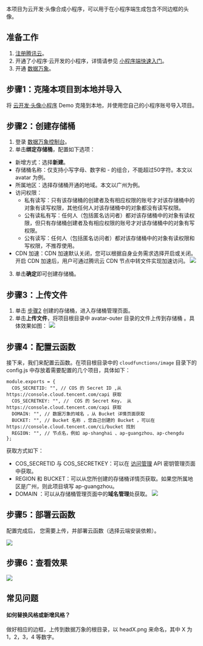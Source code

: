 

本项目为云开发·头像合成小程序，可以用于在小程序端生成包含不同边框的头像。


## 准备工作

1. [注册腾讯云](https://cloud.tencent.com/document/product/378/17985)。
2. 开通了小程序·云开发的小程序，详情请参见 [小程序端快速入门](https://cloud.tencent.com/document/product/876/41805)。
3. 开通 [数据万象](https://console.cloud.tencent.com/ci)。


## 步骤1：克隆本项目到本地并导入

将 [云开发·头像小程序](https://github.com/TencentCloudBase/Cloudbase-Examples/tree/master/miniprogram/tcb-demo-avatar) Demo 克隆到本地，并使用您自己的小程序账号导入项目。


## 步骤2：创建存储桶

1. 登录 [数据万象控制台](https://console.cloud.tencent.com/ci/bucket)。
2. 单击**绑定存储桶**，配置如下选项：
 - 新增方式：选择**新建**。
 - 存储桶名称：仅支持小写字母、数字和 - 的组合，不能超过50字符。本文以 avatar 为例。
 - 所属地区：选择存储桶开通的地域。本文以广州为例。
 - 访问权限：
	- 私有读写：只有该存储桶的创建者及有相应权限的账号才对该存储桶中的对象有读写权限，其他任何人对该存储桶中的对象都没有读写权限。
	- 公有读私有写：任何人（包括匿名访问者）都对该存储桶中的对象有读权限，但只有存储桶创建者及有相应权限的账号才对该存储桶中的对象有写权限。
	- 公有读写：任何人（包括匿名访问者）都对该存储桶中的对象有读权限和写权限，不推荐使用。
 - CDN 加速：CDN 加速默认关闭，您可以根据自身业务需求选择开启或关闭。开启 CDN 加速后，用户可通过腾讯云 CDN 节点中转文件实现加速访问。
![](https://main.qcloudimg.com/raw/50a6ee8432e72e027f748955284bbd87.jpg)
3. 单击**确定**即可创建存储桶。

## 步骤3：上传文件

1. 单击 [步骤2](#.E6.AD.A5.E9.AA.A42.EF.BC.9A.E5.88.9B.E5.BB.BA.E5.AD.98.E5.82.A8.E6.A1.B6) 创建的存储桶，进入存储桶管理页面。
2. 单击**上传文件**，将项目根目录中 avatar-outer 目录的文件上传到存储桶 。具体效果如图：
![](https://main.qcloudimg.com/raw/a5c04d821454a11173cc4fafdfcb6c0f.jpg)



## 步骤4：配置云函数


接下来，我们来配置云函数。在项目根目录中的 `cloudfunctions/image` 目录下的 config.js 中存放着需要配置的几个项目，具体如下：

```
module.exports = {
  COS_SECRETID: "", // COS 的 Secret ID ,从 https://console.cloud.tencent.com/capi 获取
  COS_SECRETKEY: "", //  COS 的 Secret Key， 从 https://console.cloud.tencent.com/capi 获取
  DOMAIN: "", // 数据万象的域名 ，从 Bucket 详情页面获取
  BUCKET: "", // Bucket 名称 ，您自己创建的 Bucket ，可以在 https://console.cloud.tencent.com/ci/bucket 找到
  REGION: "", // 节点名，例如 ap-shanghai 、ap-guangzhou、ap-chengdu
};
```
获取方式如下：
- COS_SECRETID 与 COS_SECRETKEY：可以在 [访问管理](https://console.cloud.tencent.com/cam/capi) API 密钥管理页面中获取。
- REGION 和 BUCKET：可以从您所创建的存储桶详情页获取。如果您所属地区是广州，则此项目填写 ap-guangzhou。
- DOMAIN ：可以从存储桶管理页面中的**域名管理**处获取。
![](https://main.qcloudimg.com/raw/ad3cbf0d9b3eab9c5cf4be318d64f647.jpg)




## 步骤5：部署云函数


配置完成后， 您需要上传，并部署云函数（选择云端安装依赖）。

![](https://main.qcloudimg.com/raw/d5c8b09e0559902e04e0f13e322882a6.png)


## 步骤6：查看效果


![](https://main.qcloudimg.com/raw/5a9b18a96630aa9c61de978b4b880455.gif)


## 常见问题

#### 如何替换风格或新增风格？

做好相应的边框，上传到数据万象的根目录，以 headX.png 来命名，其中 X 为 1，2，3，4 等数字。







